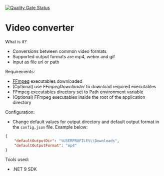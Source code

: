 [![Quality Gate Status](https://sonarcloud.io/api/project_badges/measure?project=Tsingis_video-converter-console&metric=alert_status)](https://sonarcloud.io/summary/new_code?id=Tsingis_video-converter-console)

# Video converter

What is it?

-   Conversions between common video formats
-   Supported output formats are mp4, webm and gif
-   Input as file url or path

Requirements:

-   [FFmpeg](https://ffmpeg.org/download.html) executables downloaded
-   (Optional) use _FFmpegDownloader_ to download required executables
-   FFmpeg executables directory set to Path environment variable
-   (Optional) FFmpeg executables inside the root of the application directory

Configuration:

-   Change default values for output directory and default output format in the `config.json` file. Example below:

```json
{
    "defaultOutputDir": "%USERPROFILE%\\Downloads",
    "defaultOutputFormat": "mp4"
}
```

Tools used:

-   .NET 9 SDK
